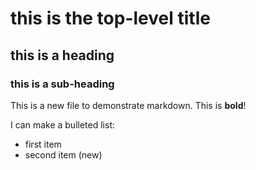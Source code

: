 # this is the top-level title

## this is a heading

### this is a sub-heading

This is a new file to demonstrate markdown. This is **bold**!

I can make a bulleted list:

- first item
- second item (new)


